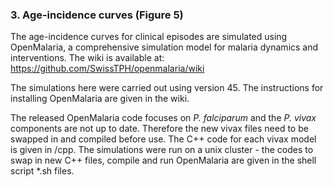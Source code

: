

### 3. Age-incidence curves (Figure 5)

The age-incidence curves for clinical episodes are simulated using OpenMalaria, a comprehensive simulation model for malaria dynamics and interventions.
The wiki is available at: https://github.com/SwissTPH/openmalaria/wiki

The simulations here were carried out using version 45. The instructions for installing OpenMalaria are given in the wiki.

The released OpenMalaria code focuses on <i>P. falciparum</i> and the <i>P. vivax</i> components are not up to date. Therefore the new vivax files need to be swapped in and compiled before use. The C++ code for each vivax model is given in /cpp. The simulations were run on a unix cluster - the codes to swap in new C++ files, compile and run OpenMalaria are given in the shell script *.sh files.   

